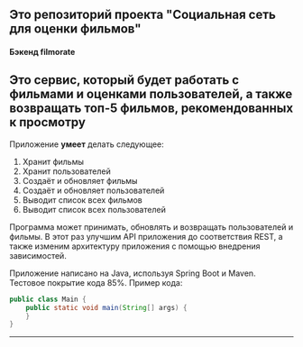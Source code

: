 ## Это репозиторий проекта "Социальная сеть для оценки фильмов"
#### Бэкенд filmorate

Это сервис, который будет работать с фильмами и оценками пользователей, а также возвращать __топ-5__ фильмов, рекомендованных к просмотру
-------

Приложение **умеет** делать следующее:
1. Хранит фильмы
2. Хранит пользователей
3. Создаёт и обновляет фильмы
4. Создаёт и обновляет пользователей
5. Выводит список всех фильмов
6. Выводит список всех пользователей



Программа может принимать, обновлять и возвращать пользователей и фильмы. В этот раз улучшим API 
приложения до 
соответствия REST, а также изменим архитектуру приложения с помощью внедрения зависимостей.

Приложение написано на Java, используя Spring Boot и Maven. Тестовое покрытие кода 85%. Пример кода:
```java
public class Main {
    public static void main(String[] args) {
    }
}
```
------
